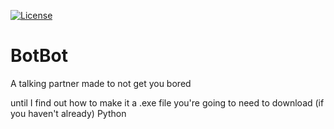 [![License](https://img.shields.io/badge/License-GPL-orange)](https://github.com/Alpher-Dark/BotBot/blob/main/LICENSE)

# BotBot
A talking partner made to not get you bored

until I find out how to make it a .exe file you're going to need to download (if you haven't already) Python
